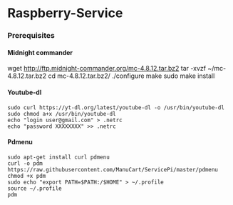 Raspberry-Service
=================

### Prerequisites
#### Midnight commander
wget http://ftp.midnight-commander.org/mc-4.8.12.tar.bz2
tar -xvzf ~/mc-4.8.12.tar.bz2
cd mc-4.8.12.tar.bz2/
./configure
make
sudo make install


#### Youtube-dl

````
sudo curl https://yt-dl.org/latest/youtube-dl -o /usr/bin/youtube-dl
sudo chmod a+x /usr/bin/youtube-dl
echo "login user@gmail.com" > .netrc
echo "password XXXXXXXX" >> .netrc
````

#### Pdmenu
```
sudo apt-get install curl pdmenu
curl -o pdm https://raw.githubusercontent.com/ManuCart/ServicePi/master/pdmenu
chmod +x pdm
sudo echo "export PATH=$PATH:/$HOME" > ~/.profile
source ~/.profile
pdm
```
